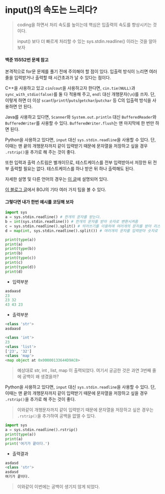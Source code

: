 # input()의 속도는 느리다?

>coding을 하면서 처리 속도를 높이는데 핵심은 입출력의 속도를 향상시키는 것이다.
>
>input() 보다 더 빠르게 처리할 수 있는 sys.stdin.readline() 이라는 것을 알아보자



#### 백준 15552번 문제 참고

본격적으로 for문 문제를 풀기 전에 주의해야 할 점이 있다. 입출력 방식이 느리면 여러 줄을 입력받거나 출력할 때 시간초과가 날 수 있다는 점이다.

C++을 사용하고 있고 `cin`/`cout`을 사용하고자 한다면, `cin.tie(NULL)`과 `sync_with_stdio(false)`를 둘 다 적용해 주고, `endl` 대신 개행문자(`\n`)를 쓰자. 단, 이렇게 하면 더 이상 `scanf`/`printf`/`puts`/`getchar`/`putchar` 등 C의 입출력 방식을 사용하면 안 된다.

Java를 사용하고 있다면, `Scanner`와 `System.out.println` 대신 `BufferedReader`와 `BufferedWriter`를 사용할 수 있다. `BufferedWriter.flush`는 맨 마지막에 한 번만 하면 된다.

Python을 사용하고 있다면, `input` 대신 `sys.stdin.readline`을 사용할 수 있다. 단, 이때는 맨 끝의 개행문자까지 같이 입력받기 때문에 문자열을 저장하고 싶을 경우 `.rstrip()`을 추가로 해 주는 것이 좋다.

또한 입력과 출력 스트림은 별개이므로, 테스트케이스를 전부 입력받아서 저장한 뒤 전부 출력할 필요는 없다. 테스트케이스를 하나 받은 뒤 하나 출력해도 된다.

자세한 설명 및 다른 언어의 경우는 [이 글](http://www.acmicpc.net/board/view/22716)에 설명되어 있다.

[이 블로그 글](http://www.acmicpc.net/blog/view/55)에서 BOJ의 기타 여러 가지 팁을 볼 수 있다.



#### 그렇다면 내가 한번 예시를 코딩해 보자

```python
import sys
a = sys.stdin.readline() # 한개의 문자를 받는다.
b = int(sys.stdin.readline()) # 한개의 문자를 받아 숫자로 변환시켜줌
c = sys.stdin.readline().split() # 띄어쓰기를 이용하여 여러개의 문자를 받아 리스트로 만들어준다
d = map(int, sys.stdin.readline().split()) # 여러개의 문자를 입력받아 숫자로 반환

print(type(a))
print(a)
print(type(b))
print(b)
print(type(c))
print(c)
print(type(d))
print(d)
```

- 입력부분

```python
asdaasd
23
23 32
43 43 23
```

- 출력부분

```python
<class 'str'>
asdaasd

<class 'int'>
23
<class 'list'>
['23', '32']
<class 'map'>
<map object at 0x00000133644D9AC8>
```

> 예상대로 str, int , list, map 이 출력되었다. 여기서 궁금한 것은 과연  3번째 줄에 공백이 왜 생겼을까?

Python을 사용하고 있다면, `input` 대신 `sys.stdin.readline`을 사용할 수 있다. 단, 이때는 맨 끝의 개행문자까지 같이 입력받기 때문에 문자열을 저장하고 싶을 경우 `.rstrip()`을 추가로 해 주는 것이 좋다.

> 이와같이 개행문자까지 같이 입력받기 때문에 문자열을 저장하고 싶은 경우는 `.rstrip()`을 추가하여 공백을 없앨 수 있다.

```python
import sys
a = sys.stdin.readline().rstrip()
print(type(a))
print(a)
print('여기가 끝이다.')
```

- 출력결과

```python
asdasd
<class 'str'>
asdasd
여기가 끝이다.
```

> 이와같이 이번에는 공백이 생기지 않게 되었다.
